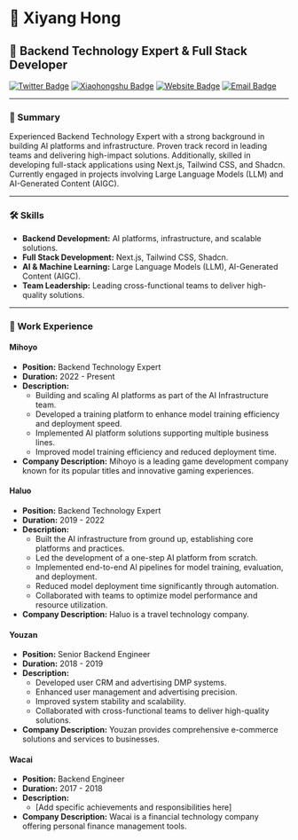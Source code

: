 # 👋 Xiyang Hong

## 🚀 Backend Technology Expert & Full Stack Developer

[![Twitter Badge](https://img.shields.io/badge/-Twitter-1DA1F2?style=flat&logo=Twitter&logoColor=white)](https://twitter.com/devxiyang)
[![Xiaohongshu Badge](https://img.shields.io/badge/-Xiaohongshu-FF0000?style=flat&logo=Xiaohongshu&logoColor=white)](https://www.xiaohongshu.com/user/profile/6229828600000000100057ea)
[![Website Badge](https://img.shields.io/badge/-Website-000000?style=flat&logo=Google-Chrome&logoColor=white)](https://devxiyang.com)
[![Email Badge](https://img.shields.io/badge/-Email-D14836?style=flat&logo=Gmail&logoColor=white)](mailto:devxiyang@163.com)

---

### 📝 Summary
Experienced Backend Technology Expert with a strong background in building AI platforms and infrastructure. Proven track record in leading teams and delivering high-impact solutions. Additionally, skilled in developing full-stack applications using Next.js, Tailwind CSS, and Shadcn. Currently engaged in projects involving Large Language Models (LLM) and AI-Generated Content (AIGC).

---

### 🛠️ Skills
- **Backend Development:** AI platforms, infrastructure, and scalable solutions.
- **Full Stack Development:** Next.js, Tailwind CSS, Shadcn.
- **AI & Machine Learning:** Large Language Models (LLM), AI-Generated Content (AIGC).
- **Team Leadership:** Leading cross-functional teams to deliver high-quality solutions.

---

### 💼 Work Experience

#### Mihoyo
- **Position:** Backend Technology Expert
- **Duration:** 2022 - Present
- **Description:** 
  - Building and scaling AI platforms as part of the AI Infrastructure team.
  - Developed a training platform to enhance model training efficiency and deployment speed.
  - Implemented AI platform solutions supporting multiple business lines.
  - Improved model training efficiency and reduced deployment time.
- **Company Description:** Mihoyo is a leading game development company known for its popular titles and innovative gaming experiences.

#### Haluo
- **Position:** Backend Technology Expert
- **Duration:** 2019 - 2022
- **Description:** 
  - Built the AI infrastructure from ground up, establishing core platforms and practices.
  - Led the development of a one-step AI platform from scratch.
  - Implemented end-to-end AI pipelines for model training, evaluation, and deployment.
  - Reduced model deployment time significantly through automation.
  - Collaborated with teams to optimize model performance and resource utilization.
- **Company Description:** Haluo is a travel technology company.

#### Youzan
- **Position:** Senior Backend Engineer
- **Duration:** 2018 - 2019
- **Description:** 
  - Developed user CRM and advertising DMP systems.
  - Enhanced user management and advertising precision.
  - Improved system stability and scalability.
  - Collaborated with cross-functional teams to deliver high-quality solutions.
- **Company Description:** Youzan provides comprehensive e-commerce solutions and services to businesses.

#### Wacai
- **Position:** Backend Engineer
- **Duration:** 2017 - 2018
- **Description:** 
  - [Add specific achievements and responsibilities here]
- **Company Description:** Wacai is a financial technology company offering personal finance management tools.
